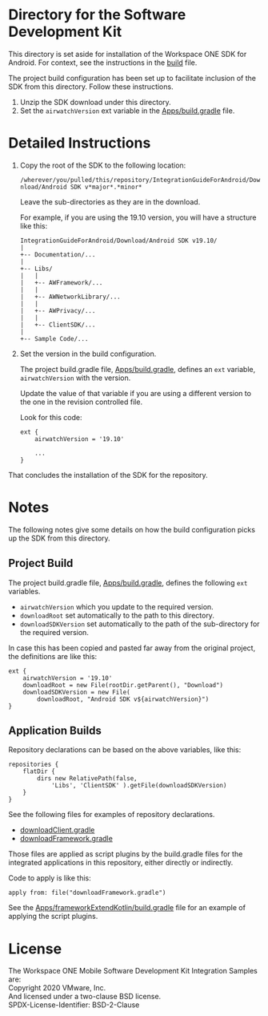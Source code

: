 # Directory for the Software Development Kit
This directory is set aside for installation of the Workspace ONE SDK for
Android. For context, see the instructions in the
[build](../Documentation/build.md) file.

The project build configuration has been set up to facilitate inclusion of the
SDK from this directory. Follow these instructions.

1.  Unzip the SDK download under this directory.
2.  Set the `airwatchVersion` ext variable in the
    [Apps/build.gradle](../Apps/build.gradle) file.

# Detailed Instructions
1.  Copy the root of the SDK to the following location:

    `/wherever/you/pulled/this/repository/IntegrationGuideForAndroid/Download/Android SDK v*major*.*minor*`

    Leave the sub-directories as they are in the download.

    For example, if you are using the 19.10 version, you will have a structure
    like this:

        IntegrationGuideForAndroid/Download/Android SDK v19.10/
        |
        +-- Documentation/...
        |
        +-- Libs/
        |   |
        |   +-- AWFramework/...
        |   |
        |   +-- AWNetworkLibrary/...
        |   |
        |   +-- AWPrivacy/...
        |   |
        |   +-- ClientSDK/...
        |
        +-- Sample Code/...

2.  Set the version in the build configuration.

    The project build.gradle file, [Apps/build.gradle](../Apps/build.gradle),
    defines an `ext` variable, `airwatchVersion` with the version.

    Update the value of that variable if you are using a different version to
    the one in the revision controlled file.

    Look for this code:

        ext {
            airwatchVersion = '19.10'

            ...
        }

That concludes the installation of the SDK for the repository.

# Notes
The following notes give some details on how the build configuration picks up
the SDK from this directory.

## Project Build
The project build.gradle file, [Apps/build.gradle](../Apps/build.gradle),
defines the following `ext` variables.

-   `airwatchVersion` which you update to the required version.
-   `downloadRoot` set automatically to the path to this directory.
-   `downloadSDKVersion` set automatically to the path of the sub-directory for
    the required version.

In case this has been copied and pasted far away from the original project, the
definitions are like this:

    ext {
        airwatchVersion = '19.10'
        downloadRoot = new File(rootDir.getParent(), "Download")
        downloadSDKVersion = new File(
            downloadRoot, "Android SDK v${airwatchVersion}")
    }

## Application Builds
Repository declarations can be based on the above variables, like this:

    repositories {
        flatDir {
            dirs new RelativePath(false,
                'Libs', 'ClientSDK' ).getFile(downloadSDKVersion)
        }
    }

See the following files for examples of repository declarations.

-   [downloadClient.gradle](../Apps/clientKotlin/downloadClient.gradle)
-   [downloadFramework.gradle](../Apps/frameworkExtendKotlin/downloadFramework.gradle)

Those files are applied as script plugins by the build.gradle files for the
integrated applications in this repository, either directly or indirectly.

Code to apply is like this:

    apply from: file("downloadFramework.gradle")

See the
[Apps/frameworkExtendKotlin/build.gradle](../Apps/frameworkExtendKotlin/build.gradle)
file for an example of applying the script plugins.

# License
The Workspace ONE Mobile Software Development Kit Integration Samples are:  
Copyright 2020 VMware, Inc.  
And licensed under a two-clause BSD license.  
SPDX-License-Identifier: BSD-2-Clause